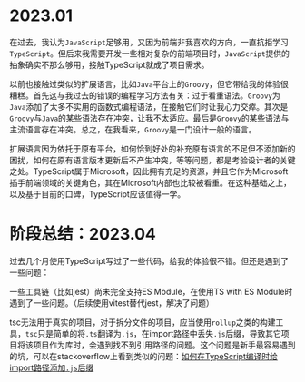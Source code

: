 # 2023.01

在过去，我认为`JavaScript`足够用，又因为前端非我喜欢的方向，一直抗拒学习`TypeScript`。但后来我需要开发一些相对复杂的前端项目时，`JavaScript`提供的抽象确实不那么够用，接触TypeScript就成了项目需求。

以前也接触过类似的扩展语言，比如`Java`平台上的`Groovy`，但它带给我的体验很糟糕。首先这与我过去的错误的编程学习方法有关：过于看重语法。`Groovy`为`Java`添加了太多不实用的函数式编程语法，在接触它们时让我心力交瘁。其次是`Groovy`与`Java`的某些语法存在冲突，让我不太适应。最后是`Groovy`的某些语法与主流语言存在冲突。总之，在我看来，`Groovy`是一门设计一般的语言。

扩展语言因为依托于原有平台，如何恰到好处的补充原有语言的不足但不添加新的困扰，如何在原有语言版本更新后不产生冲突，等等问题，都是考验设计者的关键之处。TypeScript属于Microsoft，因此拥有充足的资源，并且它作为Microsoft插手前端领域的关键角色，其在Microsoft内部也比较被看重。在这种基础之上，以及基于目前的口碑，TypeScript应该值得一学。

# 阶段总结：2023.04

过去几个月使用TypeScript写过了一些代码，给我的体验很不错。但还是遇到了一些问题：

一些工具链（比如jest）尚未完全支持ES Module，在使用TS with ES Module时遇到了一些问题。（后续使用vitest替代jest，解决了问题）

tsc无法用于真实的项目，对于拆分文件的项目，应当使用`rollup`之类的构建工具，`tsc`只是简单的将`.ts`翻译为`.js`，在import路径中丢失`.js`后缀，导致其它项目将该项目作为库时，会遇到找不到引用路径的问题。这个问题是新手最容易遇到的坑，可以在stackoverflow上看到类似的问题：[如何在TypeScript编译时给import路径添加`.js`后缀](https://stackoverflow.com/questions/62619058/appending-js-extension-on-relative-import-statements-during-typescript-compilat)

